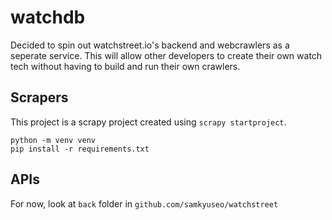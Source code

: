 # watchdb

Decided to spin out watchstreet.io's backend and webcrawlers as a seperate service. This will allow other developers to create their own watch tech without having to build and run their own crawlers.

## Scrapers

This project is a scrapy project created using `scrapy startproject`.

```
python -m venv venv
pip install -r requirements.txt
```

## APIs

For now, look at `back` folder in `github.com/samkyuseo/watchstreet`
